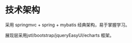 # 技术架构

采用 springmvc + spring + mybatis 经典架构，易于掌握学习。

展现层采用jstl/bootstrap/jqueryEasyUI/echarts 框架。


